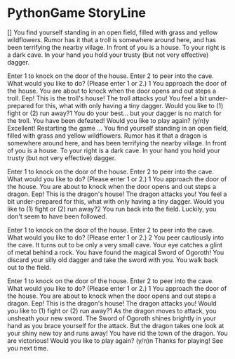 # PythonGame StoryLine

[] You find yourself standing in an open field, filled with grass and yellow wildflowers.
Rumor has it that a troll is somewhere around here, and has been terrifying the nearby village.
In front of you is a house.
To your right is a dark cave.
In your hand you hold your trusty (but not very effective) dagger.

Enter 1 to knock on the door of the house.
Enter 2 to peer into the cave.
What would you like to do?
(Please enter 1 or 2.)
1
You approach the door of the house.
You are about to knock when the door opens and out steps a troll.
Eep! This is the troll's house!
The troll attacks you!
You feel a bit under-prepared for this, what with only having a tiny dagger.
Would you like to (1) fight or (2) run away?1
You do your best...
but your dagger is no match for the troll.
You have been defeated!
Would you like to play again? (y/n)y
Excellent! Restarting the game ...
You find yourself standing in an open field, filled with grass and yellow wildflowers.
Rumor has it that a dragon is somewhere around here, and has been terrifying the nearby village.
In front of you is a house.
To your right is a dark cave.
In your hand you hold your trusty (but not very effective) dagger.

Enter 1 to knock on the door of the house.
Enter 2 to peer into the cave.
What would you like to do?
(Please enter 1 or 2.)
1
You approach the door of the house.
You are about to knock when the door opens and out steps a dragon.
Eep! This is the dragon's house!
The dragon attacks you!
You feel a bit under-prepared for this, what with only having a tiny dagger.
Would you like to (1) fight or (2) run away?2
You run back into the field. Luckily, you don't seem to have been followed.

Enter 1 to knock on the door of the house.
Enter 2 to peer into the cave.
What would you like to do?
(Please enter 1 or 2.)
2
You peer cautiously into the cave.
It turns out to be only a very small cave.
Your eye catches a glint of metal behind a rock.
You have found the magical Sword of Ogoroth!
You discard your silly old dagger and take the sword with you.
You walk back out to the field.

Enter 1 to knock on the door of the house.
Enter 2 to peer into the cave.
What would you like to do?
(Please enter 1 or 2.)
1
You approach the door of the house.
You are about to knock when the door opens and out steps a dragon.
Eep! This is the dragon's house!
The dragon attacks you!
Would you like to (1) fight or (2) run away?1
As the dragon moves to attack, you unsheath your new sword.
The Sword of Ogoroth shines brightly in your hand as you brace yourself for the attack.
But the dragon takes one look at your shiny new toy and runs away!
You have rid the town of the dragon. You are victorious!
Would you like to play again? (y/n)n
Thanks for playing! See you next time.
